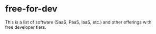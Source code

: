 # free-for-dev
This is a list of software (SaaS, PaaS, IaaS, etc.) and other offerings with free developer tiers.
